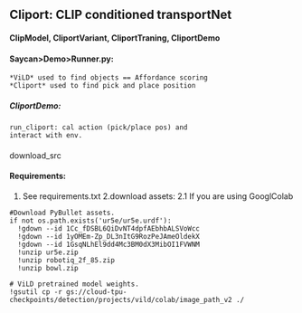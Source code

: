 ## Cliport: CLIP conditioned transportNet
#### ClipModel, CliportVariant, CliportTraning, CliportDemo
#### Saycan>Demo>Runner.py: 
    *ViLD* used to find objects == Affordance scoring
    *Cliport* used to find pick and place position
##### CliportDemo:
    run_cliport: cal action (pick/place pos) and 
    interact with env.

#### 
download_src
#### Requirements: 
1. See requirements.txt 
2.download assets:
2.1 If you are using GooglColab
  ```
  #Download PyBullet assets.
  if not os.path.exists('ur5e/ur5e.urdf'):
    !gdown --id 1Cc_fDSBL6QiDvNT4dpfAEbhbALSVoWcc
    !gdown --id 1yOMEm-Zp_DL3nItG9RozPeJAmeOldekX
    !gdown --id 1GsqNLhEl9dd4Mc3BM0dX3MibOI1FVWNM
    !unzip ur5e.zip
    !unzip robotiq_2f_85.zip
    !unzip bowl.zip

  # ViLD pretrained model weights.
  !gsutil cp -r gs://cloud-tpu-checkpoints/detection/projects/vild/colab/image_path_v2 ./
```
